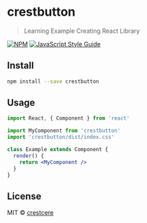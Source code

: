 # crestbutton

> Learning Example Creating React Library

[![NPM](https://img.shields.io/npm/v/crestbutton.svg)](https://www.npmjs.com/package/crestbutton) [![JavaScript Style Guide](https://img.shields.io/badge/code_style-standard-brightgreen.svg)](https://standardjs.com)

## Install

```bash
npm install --save crestbutton
```

## Usage

```jsx
import React, { Component } from 'react'

import MyComponent from 'crestbutton'
import 'crestbutton/dist/index.css'

class Example extends Component {
  render() {
    return <MyComponent />
  }
}
```

## License

MIT © [crestcere](https://github.com/crestcere)
